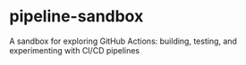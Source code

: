 # pipeline-sandbox
A sandbox for exploring GitHub Actions: building, testing, and experimenting with CI/CD pipelines
